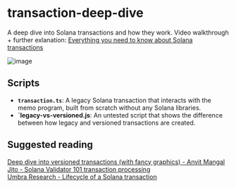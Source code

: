 # transaction-deep-dive
A deep dive into Solana transactions and how they work. Video walkthrough + further exlanation: [Everything you need to know about Solana transactions](https://www.youtube.com/watch?v=cu5GNWnN7IU)

![image](https://github.com/AlmostEfficient/transaction-deep-dive/assets/42661870/c8066219-ddc2-47af-ae3c-d764c1ba53d7)

## Scripts
- **`transaction.ts`**: A legacy Solana transaction that interacts with the memo program, built from scratch without any Solana libraries.
-  **`legacy-vs-versioned.js**: An untested script that shows the difference between how legacy and versioned transactions are created.

## Suggested reading
[Deep dive into versioned transactions (with fancy graphics) - Anvit Mangal](https://anvit.hashnode.dev/versioned-transactions)   
[Jito - Solana Validator 101 transaction processing](https://www.jito.wtf/blog/solana-validator-101-transaction-processing/)   
[Umbra Research - Lifecycle of a Solana transaction](https://www.umbraresearch.xyz/writings/lifecycle-of-a-solana-transaction)   